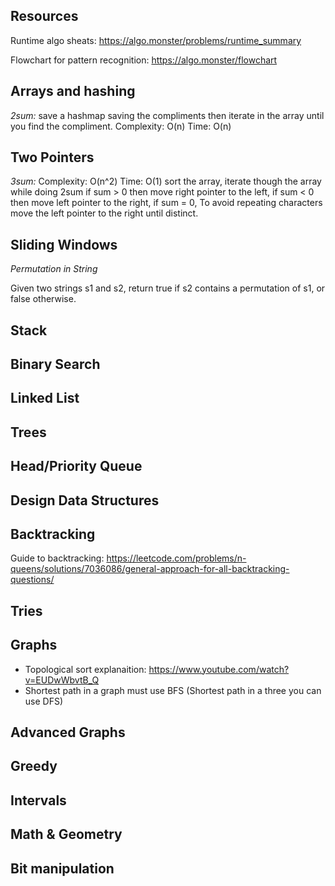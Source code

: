 ## Resources

Runtime algo sheats: https://algo.monster/problems/runtime_summary

Flowchart for pattern recognition: https://algo.monster/flowchart

## Arrays and hashing
*2sum:* save a hashmap saving the compliments then iterate in the array until you find the compliment. Complexity: O(n) Time: O(n) 


## Two Pointers

*3sum:* Complexity: O(n^2) Time: O(1) 
  sort the array, iterate though the array while doing 2sum 
  if sum > 0 then move right pointer to the left, 
  if sum < 0 then move left pointer to the right,
  if sum = 0, To avoid repeating characters move the left pointer to the right until distinct. 

## Sliding Windows

*Permutation in String* 

Given two strings s1 and s2, return true if s2 contains a permutation of s1, or false otherwise.



## Stack

## Binary Search

## Linked List

## Trees 

## Head/Priority Queue

## Design Data Structures

## Backtracking
Guide to backtracking: https://leetcode.com/problems/n-queens/solutions/7036086/general-approach-for-all-backtracking-questions/
## Tries

## Graphs
- Topological sort explanaition: https://www.youtube.com/watch?v=EUDwWbvtB_Q
- Shortest path in a graph must use BFS (Shortest path in a three you can use DFS)

## Advanced Graphs 

## Greedy

## Intervals

## Math & Geometry

## Bit manipulation


